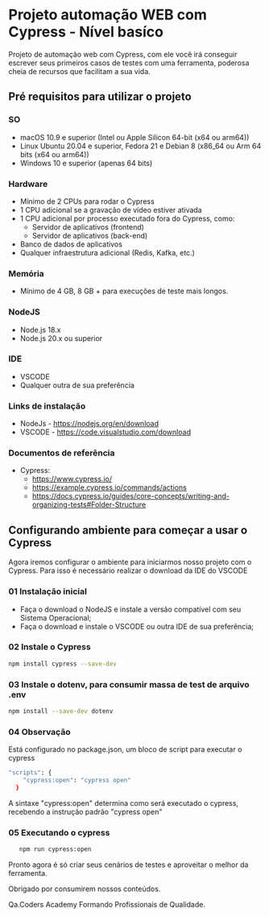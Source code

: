 # Projeto automação WEB com Cypress - Nível basíco

Projeto de automação web com Cypress, com ele você irá conseguir escrever seus primeiros casos de testes com uma ferramenta, poderosa cheia de recursos que facilitam a sua vida.

## Pré requisitos para utilizar o projeto

### SO
- macOS 10.9 e superior (Intel ou Apple Silicon 64-bit (x64 ou arm64))
- Linux Ubuntu 20.04 e superior, Fedora 21 e Debian 8 (x86_64 ou Arm 64 bits (x64 ou arm64)) 
- Windows 10 e superior (apenas 64 bits)

### Hardware
- Mínimo de 2 CPUs para rodar o Cypress
- 1 CPU adicional se a gravação de vídeo estiver ativada
- 1 CPU adicional por processo executado fora do Cypress, como:
    - Servidor de aplicativos (frontend)
    - Servidor de aplicativos (back-end)
- Banco de dados de aplicativos
- Qualquer infraestrutura adicional (Redis, Kafka, etc.)

### Memória
- Mínimo de 4 GB, 8 GB + para execuções de teste mais longos.

### NodeJS
- Node.js 18.x
- Node.js 20.x ou superior

### IDE
- VSCODE
- Qualquer outra de sua preferência

### Links de instalação
- NodeJs - https://nodejs.org/en/download
- VSCODE - https://code.visualstudio.com/download

### Documentos de referência
- Cypress:
    - https://www.cypress.io/
    - https://example.cypress.io/commands/actions
    - https://docs.cypress.io/guides/core-concepts/writing-and-organizing-tests#Folder-Structure

## Configurando ambiente para começar a usar o Cypress
Agora iremos configurar o ambiente para iniciarmos nosso projeto com o Cypress. Para isso é necessário realizar o download da IDE do VSCODE 

### 01 Instalação inicial
- Faça o download o NodeJS e instale a versão compatível com seu Sistema Operacional;
- Faça o download e instale o VSCODE ou outra IDE de sua preferência;

### 02 Instale o Cypress
```bash
npm install cypress --save-dev
```
### 03 Instale o dotenv, para consumir massa de test de arquivo .env 
```bash
npm install --save-dev dotenv
```
### 04 Observação
Está configurado no package.json, um bloco de script para executar o cypress

```bash
"scripts": {
    "cypress:open": "cypress open"
  }
```
A sintaxe "cypress:open" determina como será executado o cypress, recebendo a instrução padrão "cypress open"

### 05 Executando o cypress

```bash
   npm run cypress:open
```

Pronto agora é só criar seus cenários de testes e aproveitar o melhor da ferramenta.

Obrigado por consumirem nossos conteúdos.

Qa.Coders Academy Formando Profissionais de Qualidade.